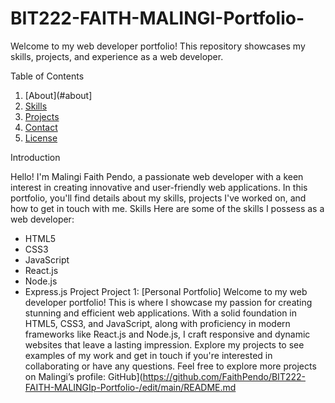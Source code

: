# BIT222-FAITH-MALINGI-Portfolio-


Welcome to my web developer portfolio! This repository showcases my skills, projects, and experience as a web developer.

Table of Contents

1. [About](#about]
2. [Skills](#skills)
3. [Projects](#projects)
4. [Contact](#contact)
5. [License](#license)

Introduction

Hello! I'm Malingi Faith Pendo, a passionate web developer with a keen interest in creating innovative and user-friendly web applications. In this portfolio, you'll find details about my skills, projects I've worked on, and how to get in touch with me.
Skills
Here are some of the skills I possess as a web developer:
- HTML5
- CSS3
- JavaScript
- React.js
- Node.js
- Express.js
 Project
Project 1: [Personal Portfolio]
Welcome to my web developer portfolio! This is where I showcase my passion for creating stunning and efficient web applications. With a solid foundation in HTML5, CSS3, and JavaScript, along with proficiency in modern frameworks like React.js and Node.js, I craft responsive and dynamic websites that leave a lasting impression. Explore my projects to see examples of my work and get in touch if you're interested in collaborating or have any questions.
Feel free to explore more projects on Malingi’s profile: GitHub](https://github.com/FaithPendo/BIT222-FAITH-MALINGIp-Portfolio-/edit/main/README.md
